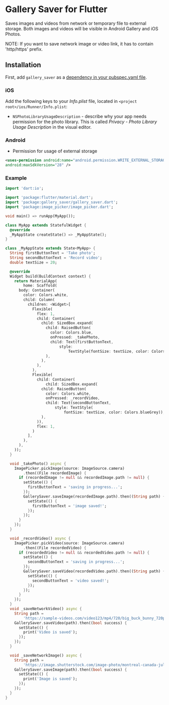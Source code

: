 # Gallery Saver for Flutter

Saves images and videos from network or temporary file to external storage. 
Both images and videos will be visible in Android Gallery and iOS Photos.

NOTE: If you want to save network image or video link, it has to contain 'http/https' prefix.


## Installation

First, add `gallery_saver` as a [dependency in your pubspec.yaml file](https://flutter.io/platform-plugins/).

### iOS

Add the following keys to your _Info.plist_ file, located in `<project root>/ios/Runner/Info.plist`:

* `NSPhotoLibraryUsageDescription` - describe why your app needs permission for the photo library. This is called _Privacy - Photo Library Usage Description_ in the visual editor.

### Android

* Permission for usage of external storage
```xml
<uses-permission android:name="android.permission.WRITE_EXTERNAL_STORAGE"
android:maxSdkVersion="28" />
```

### Example

``` dart
import 'dart:io';

import 'package:flutter/material.dart';
import 'package:gallery_saver/gallery_saver.dart';
import 'package:image_picker/image_picker.dart';

void main() => runApp(MyApp());

class MyApp extends StatefulWidget {
  @override
  _MyAppState createState() => _MyAppState();
}

class _MyAppState extends State<MyApp> {
  String firstButtonText = 'Take photo';
  String secondButtonText = 'Record video';
  double textSize = 20;

  @override
  Widget build(BuildContext context) {
    return MaterialApp(
        home: Scaffold(
      body: Container(
        color: Colors.white,
        child: Column(
          children: <Widget>[
            Flexible(
              flex: 1,
              child: Container(
                child: SizedBox.expand(
                  child: RaisedButton(
                    color: Colors.blue,
                    onPressed: _takePhoto,
                    child: Text(firstButtonText,
                        style:
                            TextStyle(fontSize: textSize, color: Colors.white)),
                  ),
                ),
              ),
            ),
            Flexible(
              child: Container(
                  child: SizedBox.expand(
                child: RaisedButton(
                  color: Colors.white,
                  onPressed: _recordVideo,
                  child: Text(secondButtonText,
                      style: TextStyle(
                          fontSize: textSize, color: Colors.blueGrey)),
                ),
              )),
              flex: 1,
            )
          ],
        ),
      ),
    ));
  }

  void _takePhoto() async {
    ImagePicker.pickImage(source: ImageSource.camera)
        .then((File recordedImage) {
      if (recordedImage != null && recordedImage.path != null) {
        setState(() {
          firstButtonText = 'saving in progress...';
        });
        GallerySaver.saveImage(recordedImage.path).then((String path) {
          setState(() {
            firstButtonText = 'image saved!';
          });
        });
      }
    });
  }

  void _recordVideo() async {
    ImagePicker.pickVideo(source: ImageSource.camera)
        .then((File recordedVideo) {
      if (recordedVideo != null && recordedVideo.path != null) {
        setState(() {
          secondButtonText = 'saving in progress...';
        });
        GallerySaver.saveVideo(recordedVideo.path).then((String path) {
          setState(() {
            secondButtonText = 'video saved!';
          });
        });
      }
    });
  }
  void _saveNetworkVideo() async {
    String path =
        'https://sample-videos.com/video123/mp4/720/big_buck_bunny_720p_1mb.mp4';
    GallerySaver.saveVideo(path).then((bool success) {
      setState(() {
        print('Video is saved');
      });
    });
  }

  void _saveNetworkImage() async {
    String path =
        'https://image.shutterstock.com/image-photo/montreal-canada-july-11-2019-600w-1450023539.jpg';
    GallerySaver.saveImage(path).then((bool success) {
      setState(() {
        print('Image is saved');
      });
    });
  }
}
```